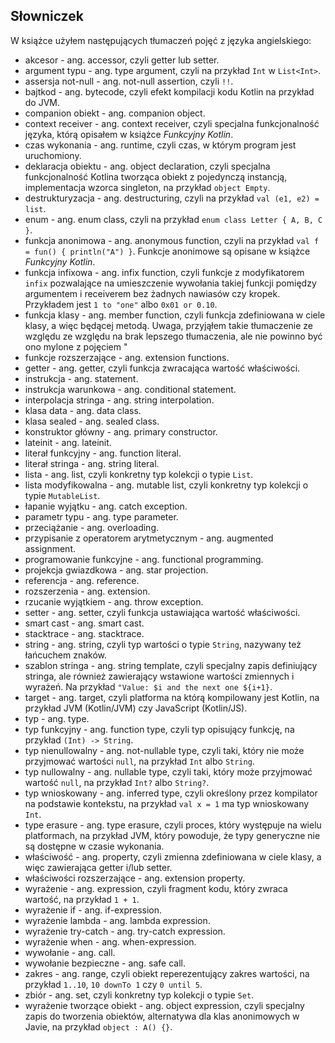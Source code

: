 ## Słowniczek

W książce użyłem następujących tłumaczeń pojęć z języka angielskiego:

* akcesor - ang. accessor, czyli getter lub setter.
* argument typu - ang. type argument, czyli na przykład `Int` w `List<Int>`.
* assersja not-null - ang. not-null assertion, czyli `!!`.
* bajtkod - ang. bytecode, czyli efekt kompilacji kodu Kotlin na przykład do JVM.
* companion obiekt - ang. companion object.
* context receiver - ang. context receiver, czyli specjalna funkcjonalność języka, którą opisałem w książce *Funkcyjny Kotlin*. 
* czas wykonania - ang. runtime, czyli czas, w którym program jest uruchomiony.
* deklaracja obiektu - ang. object declaration, czyli specjalna funkcjonalność Kotlina tworząca obiekt z pojedynczą instancją, implementacja wzorca singleton, na przykład `object Empty`.
* destrukturyzacja - ang. destructuring, czyli na przykład `val (e1, e2) = list`.
* enum - ang. enum class, czyli na przykład `enum class Letter { A, B, C }`.
* funkcja anonimowa - ang. anonymous function, czyli na przykład `val f = fun() { println("A") }`. Funkcje anonimowe są opisane w książce *Funkcyjny Kotlin*.
* funkcja infixowa - ang. infix function, czyli funkcje z modyfikatorem `infix` pozwalające na umieszczenie wywołania takiej funkcji pomiędzy argumentem i receiverem bez żadnych nawiasów czy kropek. Przykładem jest `1 to "one"` albo `0x01 or 0.10`.
* funkcja klasy - ang. member function, czyli funkcja zdefiniowana w ciele klasy, a więc będącej metodą. Uwaga, przyjąłem takie tłumaczenie ze względu ze względu na brak lepszego tłumaczenia, ale nie powinno być ono mylone z pojęciem "
* funkcje rozszerzające - ang. extension functions.
* getter - ang. getter, czyli funkcja zwracająca wartość właściwości. 
* instrukcja - ang. statement. 
* instrukcja warunkowa - ang. conditional statement.
* interpolacja stringa - ang. string interpolation.
* klasa data - ang. data class.
* klasa sealed - ang. sealed class.
* konstruktor główny - ang. primary constructor.
* lateinit - ang. lateinit.
* literał funkcyjny - ang. function literal.
* literał stringa - ang. string literal.
* lista - ang. list, czyli konkretny typ kolekcji o typie `List`.
* lista modyfikowalna - ang. mutable list, czyli konkretny typ kolekcji o typie `MutableList`.
* łapanie wyjątku - ang. catch exception.
* parametr typu - ang. type parameter.
* przeciążanie - ang. overloading.
* przypisanie z operatorem arytmetycznym - ang. augmented assignment.
* programowanie funkcyjne - ang. functional programming.
* projekcja gwiazdkowa - ang. star projection.
* referencja - ang. reference.
* rozszerzenia - ang. extension.
* rzucanie wyjątkiem - ang. throw exception.
* setter - ang. setter, czyli funkcja ustawiająca wartość właściwości.
* smart cast - ang. smart cast.
* stacktrace - ang. stacktrace.
* string - ang. string, czyli typ wartości o typie `String`, nazywany też łańcuchem znaków.
* szablon stringa - ang. string template, czyli specjalny zapis definiujący stringa, ale również zawierający wstawione wartości zmiennych i wyrażeń. Na przykład `"Value: $i and the next one ${i+1}`.
* target - ang. target, czyli platforma na którą kompilowany jest Kotlin, na przykład JVM (Kotlin/JVM) czy JavaScript (Kotlin/JS).
* typ - ang. type.
* typ funkcyjny - ang. function type, czyli typ opisujący funkcję, na przykład `(Int) -> String`.
* typ nienullowalny - ang. not-nullable type, czyli taki, który nie może przyjmować wartości `null`, na przykład `Int` albo `String`.
* typ nullowalny - ang. nullable type, czyli taki, który może przyjmować wartość `null`, na przykład `Int?` albo `String?`.
* typ wnioskowany - ang. inferred type, czyli określony przez kompilator na podstawie kontekstu, na przykład `val x = 1` ma typ wnioskowany `Int`.
* type erasure - ang. type erasure, czyli proces, który występuje na wielu platformach, na przykład JVM, który powoduje, że typy generyczne nie są dostępne w czasie wykonania.
* właściwość - ang. property, czyli zmienna zdefiniowana w ciele klasy, a więc zawierająca getter i/lub setter.
* właściwości rozszerzające - ang. extension property.
* wyrażenie - ang. expression, czyli fragment kodu, który zwraca wartość, na przykład `1 + 1`.
* wyrażenie if - ang. if-expression.
* wyrażenie lambda - ang. lambda expression.
* wyrażenie try-catch - ang. try-catch expression.
* wyrażenie when - ang. when-expression.
* wywołanie - ang. call.
* wywołanie bezpieczne - ang. safe call.
* zakres - ang. range, czyli obiekt reperezentujący zakres wartości, na przykład `1..10`, `10 downTo 1` czy `0 until 5`.
* zbiór - ang. set, czyli konkretny typ kolekcji o typie `Set`. 
* wyrażenie tworzące obiekt - ang. object expression, czyli specjalny zapis do tworzenia obiektów, alternatywa dla klas anonimowych w Javie, na przykład `object : A() {}`.
